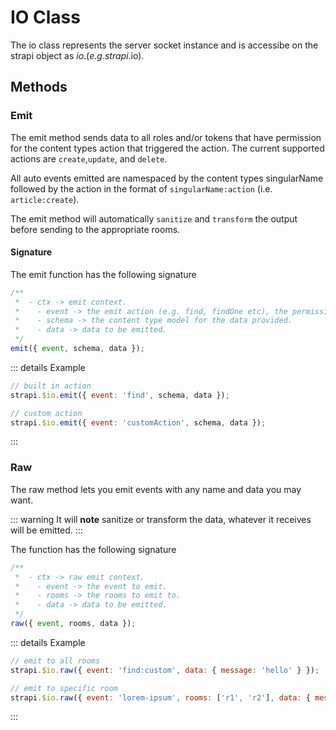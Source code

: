 # IO Class

The io class represents the server socket instance and is accessibe on the strapi object as $io. (e.g. strapi.$io).

## Methods

### Emit

The emit method sends data to all roles and/or tokens that have permission for the content types action that triggered the action. The current supported actions are `create`,`update`, and `delete`.

All auto events emitted are namespaced by the content types singularName followed by the action in the format of `singularName:action` (i.e. `article:create`).

The emit method will automatically `sanitize` and `transform` the output before sending to the appropriate rooms.

#### Signature

The emit function has the following signature

```js
/**
 *  - ctx -> emit context.
 *    - event -> the emit action (e.g. find, findOne etc), the permission for the role is based on this value.
 *    - schema -> the content type model for the data provided.
 *    - data -> data to be emitted.
 */
emit({ event, schema, data });
```

::: details Example

```js
// built in action
strapi.$io.emit({ event: 'find', schema, data });

// custom action
strapi.$io.emit({ event: 'customAction', schema, data });
```

:::

### Raw

The raw method lets you emit events with any name and data you may want.

::: warning
It will **note** sanitize or transform the data, whatever it receives will be emitted.
:::

The function has the following signature

```js
/**
 *  - ctx -> raw emit context.
 *    - event -> the event to emit.
 *    - rooms -> the rooms to emit to.
 *    - data -> data to be emitted.
 */
raw({ event, rooms, data });
```

::: details Example

```js
// emit to all rooms
strapi.$io.raw({ event: 'find:custom', data: { message: 'hello' } });

// emit to specific room
strapi.$io.raw({ event: 'lorem-ipsum', rooms: ['r1', 'r2'], data: { message: 'hello' } });
```

:::

